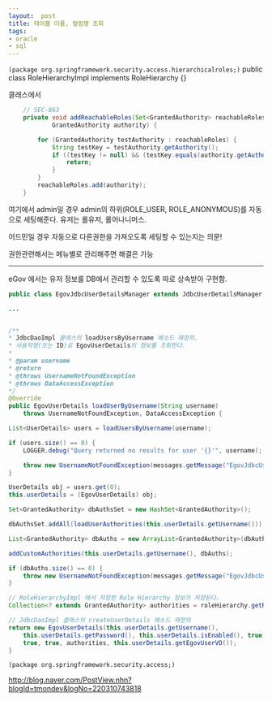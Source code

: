 ```yaml
---
layout:  post
title: 테이블 이름, 컬럼명 조회
tags:
- oracle
- sql
---
```



`(package org.springframework.security.access.hierarchicalroles;)`
public class RoleHierarchyImpl implements RoleHierarchy {}

클래스에서 

```java
	// SEC-863
	private void addReachableRoles(Set<GrantedAuthority> reachableRoles,
			GrantedAuthority authority) {

		for (GrantedAuthority testAuthority : reachableRoles) {
			String testKey = testAuthority.getAuthority();
			if ((testKey != null) && (testKey.equals(authority.getAuthority()))) {
				return;
			}
		}
		reachableRoles.add(authority);
	}
```
여기에서 admin일 경우 admin의 하위(ROLE_USER, ROLE_ANONYMOUS)를 자동으로 세팅해준다. 유저는 롤유저, 롤어나니머스.

어드민일 경우 자동으로 다른권한을 가져오도록 세팅할 수 있는지는 의문!

권한관련해서는 메뉴별로 관리해주면 해결은 가능


* * *


eGov 에서는 유저 정보를 DB에서 관리할 수 있도록 따로 상속받아 구현함.
```java
public class EgovJdbcUserDetailsManager extends JdbcUserDetailsManager {

...


/**
* JdbcDaoImpl 클래스의 loadUsersByUsername 메소드 재정의.
* 사용자명(또는 ID)로 EgovUserDetails의 정보를 조회한다.
* 
* @param username
* @return
* @throws UsernameNotFoundException
* @throws DataAccessException
*/
@Override
public EgovUserDetails loadUserByUsername(String username)
    throws UsernameNotFoundException, DataAccessException {

List<UserDetails> users = loadUsersByUsername(username);

if (users.size() == 0) {
    LOGGER.debug("Query returned no results for user '{}'", username);

    throw new UsernameNotFoundException(messages.getMessage("EgovJdbcUserDetailsManager.notFound", new Object[] { username }, "Username {0} not found"));
}

UserDetails obj = users.get(0);
this.userDetails = (EgovUserDetails) obj;

Set<GrantedAuthority> dbAuthsSet = new HashSet<GrantedAuthority>();

dbAuthsSet.addAll(loadUserAuthorities(this.userDetails.getUsername()));

List<GrantedAuthority> dbAuths = new ArrayList<GrantedAuthority>(dbAuthsSet);

addCustomAuthorities(this.userDetails.getUsername(), dbAuths);

if (dbAuths.size() == 0) {
    throw new UsernameNotFoundException(messages.getMessage("EgovJdbcUserDetailsManager.noAuthority", new Object[] { username }, "User {0} has no GrantedAuthority"));
}

// RoleHierarchyImpl 에서 저장한 Role Hierarchy 정보가 저장된다.
Collection<? extends GrantedAuthority> authorities = roleHierarchy.getReachableGrantedAuthorities(dbAuths);

// JdbcDaoImpl 클래스의 createUserDetails 메소드 재정의
return new EgovUserDetails(this.userDetails.getUsername(),
    this.userDetails.getPassword(), this.userDetails.isEnabled(), true,
    true, true, authorities, this.userDetails.getEgovUserVO());
}

```

`(package org.springframework.security.access;)`




http://blog.naver.com/PostView.nhn?blogId=tmondev&logNo=220310743818